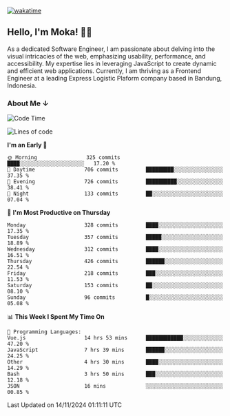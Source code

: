 [![wakatime](https://wakatime.com/badge/user/af9abd23-dba3-4dbe-973c-b045a9417a55.svg?style=social)](https://wakatime.com/@af9abd23-dba3-4dbe-973c-b045a9417a55)
## Hello, I'm Moka! 👋🏼


As a dedicated Software Engineer, I am passionate about delving into the visual intricacies of the web, emphasizing usability, performance, and accessibility. My expertise lies in leveraging JavaScript to create dynamic and efficient web applications. Currently, I am thriving as a Frontend Engineer at a leading Express Logistic Plaform company based in Bandung, Indonesia.

### About Me ↓

<!--START_SECTION:waka-->
![Code Time](http://img.shields.io/badge/Code%20Time-11%2C246%20hrs%2022%20mins-blue)

![Lines of code](https://img.shields.io/badge/From%20Hello%20World%20I%27ve%20Written-4.0%20million%20lines%20of%20code-blue)

**I'm an Early 🐤** 

```text
🌞 Morning                325 commits         ████░░░░░░░░░░░░░░░░░░░░░   17.20 % 
🌆 Daytime                706 commits         █████████░░░░░░░░░░░░░░░░   37.35 % 
🌃 Evening                726 commits         ██████████░░░░░░░░░░░░░░░   38.41 % 
🌙 Night                  133 commits         ██░░░░░░░░░░░░░░░░░░░░░░░   07.04 % 
```
📅 **I'm Most Productive on Thursday** 

```text
Monday                   328 commits         ████░░░░░░░░░░░░░░░░░░░░░   17.35 % 
Tuesday                  357 commits         █████░░░░░░░░░░░░░░░░░░░░   18.89 % 
Wednesday                312 commits         ████░░░░░░░░░░░░░░░░░░░░░   16.51 % 
Thursday                 426 commits         ██████░░░░░░░░░░░░░░░░░░░   22.54 % 
Friday                   218 commits         ███░░░░░░░░░░░░░░░░░░░░░░   11.53 % 
Saturday                 153 commits         ██░░░░░░░░░░░░░░░░░░░░░░░   08.10 % 
Sunday                   96 commits          █░░░░░░░░░░░░░░░░░░░░░░░░   05.08 % 
```


📊 **This Week I Spent My Time On** 

```text
💬 Programming Languages: 
Vue.js                   14 hrs 53 mins      ████████████░░░░░░░░░░░░░   47.20 % 
JavaScript               7 hrs 39 mins       ██████░░░░░░░░░░░░░░░░░░░   24.25 % 
Other                    4 hrs 30 mins       ████░░░░░░░░░░░░░░░░░░░░░   14.29 % 
Bash                     3 hrs 50 mins       ███░░░░░░░░░░░░░░░░░░░░░░   12.18 % 
JSON                     16 mins             ░░░░░░░░░░░░░░░░░░░░░░░░░   00.85 % 
```


 Last Updated on 14/11/2024 01:11:11 UTC
<!--END_SECTION:waka-->
